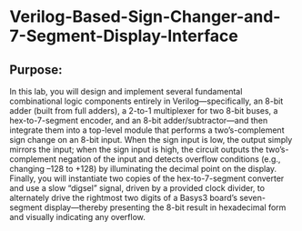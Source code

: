 # Verilog-Based-Sign-Changer-and-7-Segment-Display-Interface

## Purpose:
In this lab, you will design and implement several fundamental combinational logic components entirely in Verilog—specifically, an 8-bit adder (built from full adders), a 2-to-1 multiplexer for two 8-bit buses, a hex-to-7-segment encoder, and an 8-bit adder/subtractor—and then integrate them into a top-level module that performs a two’s-complement sign change on an 8-bit input. When the sign input is low, the output simply mirrors the input; when the sign input is high, the circuit outputs the two’s-complement negation of the input and detects overflow conditions (e.g., changing –128 to +128) by illuminating the decimal point on the display. Finally, you will instantiate two copies of the hex-to-7-segment converter and use a slow “digsel” signal, driven by a provided clock divider, to alternately drive the rightmost two digits of a Basys3 board’s seven-segment display—thereby presenting the 8-bit result in hexadecimal form and visually indicating any overflow.
